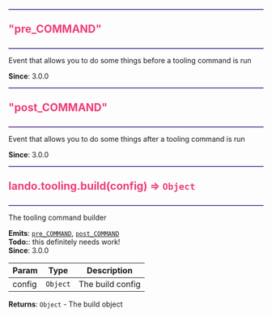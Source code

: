 <a id="event_pre_command"></a>

<h2 id="event_pre_command" style="color: #ED3F7A; margin: 10px 0px; border-width: 2px 0px; padding: 25px 0px; border-color: #664b9d; border-style: solid;">
  "pre_COMMAND"</h2>
<div class="api-body-header"></div>

Event that allows you to do some things before a tooling command is run

**Since**: 3.0.0  
<div class="api-body-footer"></div>
<a id="event_post_command"></a>

<h2 id="event_post_command" style="color: #ED3F7A; margin: 10px 0px; border-width: 2px 0px; padding: 25px 0px; border-color: #664b9d; border-style: solid;">
  "post_COMMAND"</h2>
<div class="api-body-header"></div>

Event that allows you to do some things after a tooling command is run

**Since**: 3.0.0  
<div class="api-body-footer"></div>
<a id="landotoolingbuild"></a>

<h2 id="landotoolingbuild" style="color: #ED3F7A; margin: 10px 0px; border-width: 2px 0px; padding: 25px 0px; border-color: #664b9d; border-style: solid;">
  lando.tooling.build(config) ⇒ <code>Object</code></h2>
<div class="api-body-header"></div>

The tooling command builder

**Emits**: [<code>pre_COMMAND</code>](#event_pre_COMMAND), [<code>post_COMMAND</code>](#event_post_COMMAND)  
**Todo:**: this definitely needs work!  
**Since**: 3.0.0  

| Param | Type | Description |
| --- | --- | --- |
| config | <code>Object</code> | The build config |

**Returns**: <code>Object</code> - The build object  
<div class="api-body-footer"></div>
